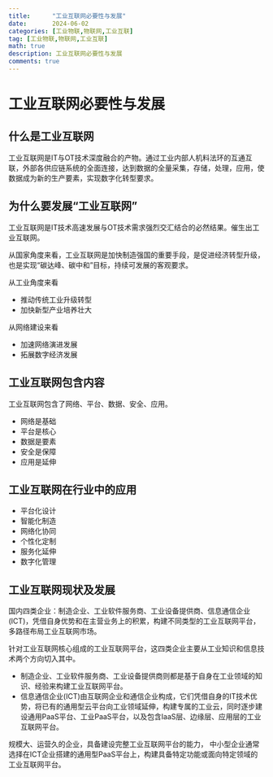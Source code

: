 ```yaml
---
title:      "工业互联网必要性与发展"
date:       2024-06-02
categories: [工业物联,物联网,工业互联]
tag: [工业物联,物联网,工业互联]
math: true
description: 工业互联网必要性与发展
comments: true
---
```


# 工业互联网必要性与发展
## 什么是工业互联网
工业互联网是IT与OT技术深度融合的产物。通过工业内部人机料法环的互通互联，外部各供应链系统的全面连接，达到数据的全量采集，存储，处理，应用，使数据成为新的生产要素，实现数字化转型要求。
## 为什么要发展“工业互联网”
工业互联网是IT技术高速发展与OT技术需求强烈交汇结合的必然结果。催生出工业互联网。
  
从国家角度来看，工业互联网是加快制造强国的重要手段，是促进经济转型升级，也是实现“碳达峰、碳中和”目标，持续可发展的客观要求。

从工业角度来看
   - 推动传统工业升级转型
   - 加快新型产业培养壮大

从网络建设来看
   - 加速网络演进发展
   - 拓展数字经济发展 
## 工业互联网包含内容
工业互联网包含了网络、平台、数据、安全、应用。
 - 网络是基础
 - 平台是核心
 - 数据是要素
 - 安全是保障
 - 应用是延伸
## 工业互联网在行业中的应用
 - 平台化设计
 - 智能化制造
 - 网络化协同
 - 个性化定制
 - 服务化延伸
 - 数字化管理
## 工业互联网现状及发展
国内四类企业：制造企业、工业软件服务商、工业设备提供商、信息通信企业(ICT)，凭借自身优势和在主营业务上的积累，构建不同类型的工业互联网平台，多路径布局工业互联网市场。

针对工业互联网核心组成的工业互联网平台，这四类企业主要从工业知识和信息技术两个方向切入其中。

 - 制造企业、工业软件服务商、工业设备提供商则都是基于自身在工业领域的知识、经验来构建工业互联网平台。
 - 信息通信企业(ICT)由互联网企业和通信企业构成，它们凭借自身的IT技术优势，将已有的通用型云平台向工业领域延伸，构建专属的工业云，同时逐步建设通用PaaS平台、工业PaaS平台，以及包含IaaS层、边缘层、应用层的工业互联网平台。

规模大、运营久的企业，具备建设完整工业互联网平台的能力，
中小型企业通常选择在ICT企业搭建的通用型PaaS平台上，构建具备特定功能或面向特定领域的工业互联网平台。
